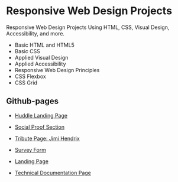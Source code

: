 # Responsive Web Design Projects
Responsive Web Design Projects Using HTML, CSS, Visual Design, Accessibility, and more.

* Basic HTML and HTML5
* Basic CSS
* Applied Visual Design
* Applied Accessibility
* Responsive Web Design Principles
* CSS Flexbox
* CSS Grid

## Github-pages

* [Huddle Landing Page](https://iagooliveiradias.github.io/Responsive-Web-Design-Projects/Huddle%20Landing%20Page/index.html)

* [Social Proof Section](https://iagooliveiradias.github.io/Responsive-Web-Design-Projects/Social%20Proof%20Section/index.html)
* [Tribute Page: Jimi Hendrix](https://iagooliveiradias.github.io/Responsive-Web-Design-Projects/Tribute%20Page/index.html) 
* [Survey Form](https://iagooliveiradias.github.io/Responsive-Web-Design-Projects/Survey%20Form/index.html)
* [Landing Page](https://iagooliveiradias.github.io/Responsive-Web-Design-Projects/Landing%20Page/index.html)
* [Technical Documentation Page](https://iagooliveiradias.github.io/Responsive-Web-Design-Projects/Technical%20Documentation%20Page/index.html)
